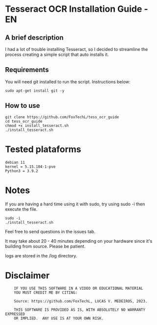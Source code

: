 # Tesseract OCR Installation Guide - EN
## A brief description
I had a lot of trouble installing Tesseract, so I decided to streamline the process creating a simple script that auto installs it.
## Requirements
You will need git installed to run the script.
Instructions below:
```
sudo apt-get install git -y
```
## How to use
```
git clone https://github.com/FoxTechL/tess_ocr_guide
cd tess_ocr_guide
chmod +x install_tesseract.sh
./install_tesseract.sh
```
# Tested plataforms
```
debian 11
kernel = 5.15.104-1-pve
Python3 = 3.9.2
```
# Notes
If you are having a hard time using it with sudo, try using sudo -i then execute the file.
```
sudo -i 
./install_tesseract.sh
```
Feel free to send questions in the issues tab.

It may take about 20 - 40 minutes depending on your hardware since it's building from source.
Please be patient.

logs are stored in the /log directory.

# Disclaimer
		IF YOU USE THIS SOFTWARE IN A VIDEO OR EDUCATIONAL MATERIAL
		YOU MUST CREDIT ME BY CITING:
		
		Source: https://github.com/FoxTechL, LUCAS V. MEDEIROS, 2023.
		
		THIS SOFTWARE IS PROVIDED AS IS, WITH ABSOLUTELY NO WARRANTY EXPRESSED
		OR IMPLIED.  ANY USE IS AT YOUR OWN RISK. 
